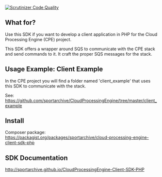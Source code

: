 [![Scrutinizer Code Quality](https://scrutinizer-ci.com/g/sportarchive/CloudProcessingEngine-Client-SDK-PHP/badges/quality-score.png?b=master)](https://scrutinizer-ci.com/g/sportarchive/CloudProcessingEngine-Client-SDK-PHP/?branch=master)

## What for?

Use this SDK if you want to develop a client application in PHP for the Cloud Processing Engine (CPE) project.

This SDK offers a wrapper around SQS to communicate with the CPE stack and send commands to it. It craft the proper SQS messages for the stack. 

## Usage Example: Client Example

In the CPE project you will find a folder named 'client_example' that uses this SDK to communicate with the stack.

See: https://github.com/sportarchive/CloudProcessingEngine/tree/master/client_example

## Install

Composer package:<br>
https://packagist.org/packages/sportarchive/cloud-processing-engine-client-sdk-php

## SDK Documentation

http://sportarchive.github.io/CloudProcessingEngine-Client-SDK-PHP

